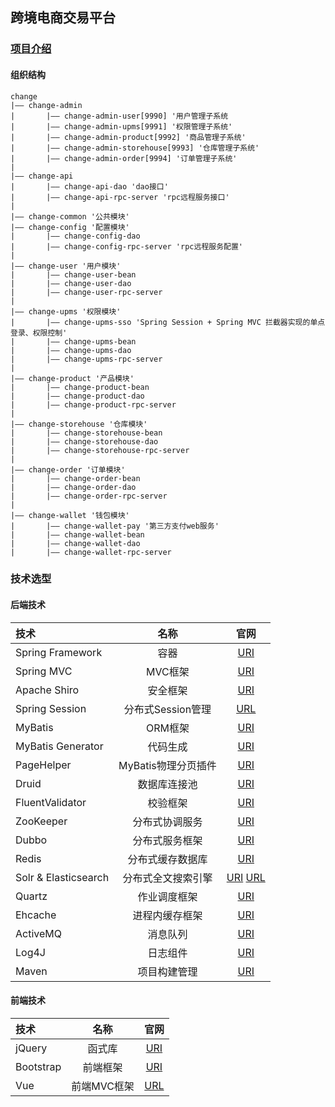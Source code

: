 ## 跨境电商交易平台

### [项目介绍](http://www.cnsoftbei.com/bencandy.php?fid=151&aid=1616)

#### 组织结构
```$xslt
change
|—— change-admin
|       |—— change-admin-user[9990] '用户管理子系统
|       |—— change-admin-upms[9991] '权限管理子系统'
|       |—— change-admin-product[9992] '商品管理子系统'
|       |—— change-admin-storehouse[9993] '仓库管理子系统'
|       |—— change-admin-order[9994] '订单管理子系统'
|
|—— change-api
|       |—— change-api-dao 'dao接口'
|       |—— change-api-rpc-server 'rpc远程服务接口'
|
|—— change-common '公共模块'
|—— change-config '配置模块'
|       |—— change-config-dao
|       |—— change-config-rpc-server 'rpc远程服务配置'
|
|—— change-user '用户模块'
|       |—— change-user-bean
|       |—— change-user-dao
|       |—— change-user-rpc-server
|
|—— change-upms '权限模块'
|       |—— change-upms-sso 'Spring Session + Spring MVC 拦截器实现的单点登录、权限控制'
|       |—— change-upms-bean
|       |—— change-upms-dao
|       |—— change-upms-rpc-server
|
|—— change-product '产品模块'
|       |—— change-product-bean
|       |—— change-product-dao
|       |—— change-product-rpc-server
|
|—— change-storehouse '仓库模块'
|       |—— change-storehouse-bean
|       |—— change-storehouse-dao
|       |—— change-storehouse-rpc-server
|
|—— change-order '订单模块'
|       |—— change-order-bean
|       |—— change-order-dao
|       |—— change-order-rpc-server
|
|—— change-wallet '钱包模块'
|       |—— change-wallet-pay '第三方支付web服务'
|       |—— change-wallet-bean
|       |—— change-wallet-dao
|       |—— change-wallet-rpc-server
```

### 技术选型
#### 后端技术
| 技术 | 名称| 官网 |
| :--- | :---: | :---: |
| Spring Framework | 容器 | [URI](http://projects.spring.io/spring-framework/) |
| Spring MVC | MVC框架 | [URI](http://docs.spring.io/spring/docs/current/spring-framework-reference/htmlsingle/#mvc) |
| Apache Shiro | 安全框架 | [URI](http://shiro.apache.org/) |
| Spring Session | 分布式Session管理 | [URL](http://projects.spring.io/spring-session/) |
| MyBatis | ORM框架 | [URI](http://www.mybatis.org/mybatis-3/zh/index.html) |
| MyBatis Generator | 代码生成 | [URI](http://www.mybatis.org/generator/index.html) |
| PageHelper | MyBatis物理分页插件 | [URI](http://git.oschina.net/free/Mybatis_PageHelper) |
| Druid | 数据库连接池 | [URI](https://github.com/alibaba/druid) |
| FluentValidator | 校验框架 | [URI](https://github.com/neoremind/fluent-validator) |
| ZooKeeper | 分布式协调服务 | [URI](http://zookeeper.apache.org/) |
| Dubbo | 分布式服务框架 | [URI](http://dubbo.io/) |
| Redis | 分布式缓存数据库 | [URI](https://redis.io/) |
| Solr & Elasticsearch | 分布式全文搜索引擎 | [URI](http://lucene.apache.org/solr/) [URL](https://www.elastic.co/) |
| Quartz | 作业调度框架 | [URI](http://www.quartz-scheduler.org/) |
| Ehcache | 进程内缓存框架 | [URI](http://www.ehcache.org/) |
| ActiveMQ | 消息队列 | [URI](http://activemq.apache.org/) |
| Log4J | 日志组件 | [URI](http://logging.apache.org/log4j/1.2/) |
| Maven | 项目构建管理 | [URI](http://maven.apache.org/) |

#### 前端技术
| 技术 | 名称| 官网 |
| :--- | :---: | :---: |
| jQuery | 函式库 | [URI](http://jquery.com/) |
| Bootstrap	 | 前端框架 | [URI](http://getbootstrap.com/) |
| Vue | 前端MVC框架 | [URL](https://cn.vuejs.org/) |